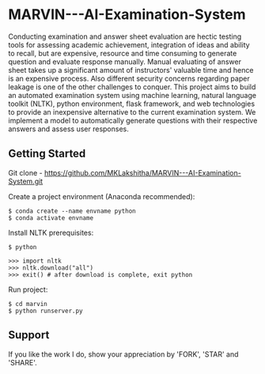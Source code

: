# MARVIN---AI-Examination-System

Conducting examination and answer sheet evaluation are hectic testing tools for assessing
academic achievement, integration of ideas and ability to recall, but are expensive, resource
and time consuming to generate question and evaluate response manually. Manual evaluating
of answer sheet takes up a significant amount of instructors' valuable time and hence is an
expensive process. Also different security concerns regarding paper leakage is one of the other
challenges to conquer. This project aims to build an automated examination system using
machine learning, natural language toolkit (NLTK), python environment, flask framework,
and web technologies to provide an inexpensive alternative to the current examination system.
We implement a model to automatically generate questions with their respective answers and
assess user responses.


## Getting Started
Git clone - https://github.com/MKLakshitha/MARVIN---AI-Examination-System.git


Create a project environment (Anaconda recommended):
```
$ conda create --name envname python
$ conda activate envname
```

Install NLTK prerequisites:
```
$ python

>>> import nltk
>>> nltk.download("all")
>>> exit() # after download is complete, exit python
```

Run project:
```
$ cd marvin
$ python runserver.py
```


## Support

If you like the work I do, show your appreciation by 'FORK', 'STAR' and 'SHARE'.

